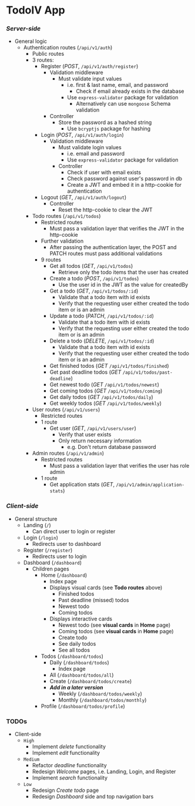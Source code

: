 # **TodoIV App**

### _Server-side_

- General logic
  - Authentication routes (`/api/v1/auth`)
    - Public routes
    - 3 routes:
      - Register (_POST_, `/api/v1/auth/register`)
        - Validation middleware
          - Must validate input values
            - i.e. first & last name, email, and password
              - Check if email already exists in the database
            - Use `express-validator` package for validation
              - Alternatively can use `mongoose` Schema validation
        - Controller
          - Store the password as a hashed string
            - Use `bcryptjs` package for hashing
      - Login (_POST_, `/api/v1/auth/login`)
        - Validation middleware
          - Must validate login values
            - i.e. email and password
            - Use `express-validator` package for validation
          - Controller
            - Check if user with email exists
            - Check password against user's password in db
            - Create a JWT and embed it in a http-cookie for authentication
      - Logout (_GET_, `/api/v1/auth/logout`)
        - Controller
          - Reset the http-cookie to clear the JWT
    - Todo routes (`/api/v1/todos`)
      - Restricted routes
        - Must pass a validation layer that verifies the JWT in the http-cookie
      - Further validation
        - After passing the authentication layer, the POST and PATCH routes must pass additional validations
      - 9 routes
        - Get all todos (_GET_, `/api/v1/todos`)
          - Retrieve only the todo items that the user has created
        - Create a todo (_POST_, `/api/v1/todos`)
          - Use the user id in the JWT as the value for createdBy
        - Get a todo (_GET_, `/api/v1/todos/:id`)
          - Validate that a todo item with id exists
          - Verify that the requesting user either created the todo item or is an admin
        - Update a todo (_PATCH_, `/api/v1/todos/:id`)
          - Validate that a todo item with id exists
          - Verify that the requesting user either created the todo item or is an admin
        - Delete a todo (_DELETE_, `/api/v1/todos/:id`)
          - Validate that a todo item with id exists
          - Verify that the requesting user either created the todo item or is an admin
        - Get finished todos (_GET_ `/api/v1/todos/finished`)
        - Get past deadline todos (_GET_ `/api/v1/todos/past-deadline`)
        - Get newest todo (_GET_ `/api/v1/todos/newest`)
        - Get coming todos (_GET_ `/api/v1/todos/coming`)
        - Get daily todos (_GET_ `/api/v1/todos/daily`)
        - Get weekly todos (_GET_ `/api/v1/todos/weekly`)
    - User routes (`/api/v1/users`)
      - Restricted routes
      - 1 route
        - Get user (_GET_, `/api/v1/users/user`)
          - Verify that user exists
          - Only return necessary information
            - e.g. Don't return database password
    - Admin routes (`/api/v1/admin`)
      - Restricted routes
        - Must pass a validation layer that verifies the user has role admin
      - 1 route
        - Get application stats (_GET_, `/api/v1/admin/application-stats`)

### _Client-side_

- General structure
  - Landing (`/`)
    - Can direct user to login or register
  - Login (`/login`)
    - Redirects user to dashboard
  - Register (`/register`)
    - Redirects user to login
  - Dashboard (`/dashboard`)
    - Children pages
      - Home (`/dashboard`)
        - Index page
        - Displays visual cards (see **Todo routes** above)
          - Finished todos
          - Past deadline (missed) todos
          - Newest todo
          - Coming todos
        - Displays interactive cards
          - Newest todo (see **visual cards** in **Home** page)
          - Coming todos (see **visual cards** in **Home** page)
          - Create todo
          - See daily todos
          - See all todos
      - Todos (`/dashboard/todos`)
        - Daily (`/dashboard/todos`)
          - Index page
        - All (`/dashboard/todos/all`)
        - Create (`/dashboard/todos/create`)
        - _**Add in a later version**_
          - Weekly (`/dashboard/todos/weekly`)
          - Monthly (`/dashboard/todos/monthly`)
      - Profile (`/dashboard/todos/profile`)

### TODOs

- Client-side
  - `High`
    - Implement _delete_ functionality
    - Implement _edit_ functionality
  - `Medium`
    - Refactor _deadline_ functionality
    - Redesign _Welcome_ pages, i.e. Landing, Login, and Register
    - Implement _search_ functionality
  - `Low`
    - Redesign _Create todo_ page
    - Redesign _Dashboard_ side and top navigation bars
